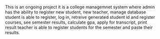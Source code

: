 This is an ongoing project
it is a college managemnet system where
admin has the ability to register new student, new teacher, manage database
student is able to register, log in, retreive generated student id and register courses, see semester results, calculate gpa, apply for transcript, print result
teacher is able to register students for the semester and paste their results.
